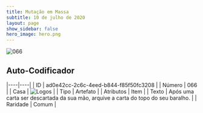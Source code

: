 ```yaml
---
title: Mutação em Massa
subtitle: 10 de julho de 2020
layout: page
show_sidebar: false
hero_image: hero.png
---
```


![066](https://cdn.keyforgegame.com/media/card_front/pt/479_066_CPHXV4PF7PC7_pt.png)

## Auto-Codificador

|----|----|
| ID | ad0e42cc-2c6c-4eed-b844-f85f50fc3208 |
| Número | 066 |
| Casa | ![Logos](https://archonarcana.com/images/thumb/c/ce/Logos.png/22px-Logos.png "Logos") |
| Tipo | Artefato |
| Atributos | Item |
| Texto | Após uma carta ser descartada da   sua mão, arquive a carta do topo   do seu baralho. |
| Raridade | Comum |
